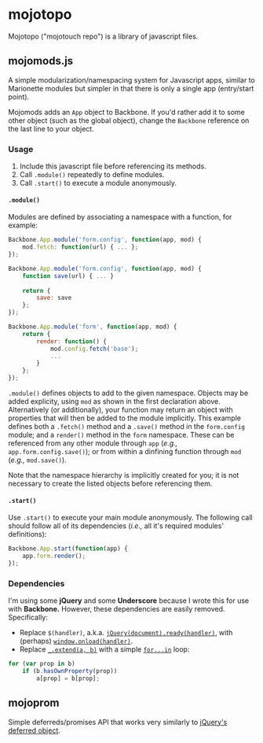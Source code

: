 # mojotopo

Mojotopo ("mojotouch repo") is a library of javascript files.

## mojomods.js
A simple modularization/namespacing system for Javascript apps, similar to Marionette modules but simpler in that there is only a single app (entry/start point).

Mojomods adds an `App` object to Backbone. If you'd rather add it to some other object (such as the global object), change the `Backbone` reference on the last line to your object.

### Usage

1. Include this javascript file before referencing its methods.
2. Call `.module()` repeatedly to define modules.
3. Call `.start()` to execute a module anonymously.

#### `.module()`

Modules are defined by associating a namespace with a function, for example:

```javascript
Backbone.App.module('form.config', function(app, mod) {
	mod.fetch: function(url) { ... };
});

Backbone.App.module('form.config', function(app, mod) {
	function save(url) { ... }
	
	return {
		save: save
	};
});

Backbone.App.module('form', function(app, mod) {
	return {
		render: function() {
			mod.config.fetch('base');
			...
		}
	};
});
```

`.module()` defines objects to add to the given namespace. Objects may be added explicity, using `mod` as shown in the first declaration above. Alternatively (or additionally), your function may return an object with properties that will then be added to the module implicitly. This example defines both a `.fetch()` method and a `.save()` method in the `form.config` module; and a `render()` method in the `form` namespace.  These can be referenced from any other module through `app` (*e.g.,* `app.form.config.save()`); or from within a dinfining function through `mod` (*e.g.,* `mod.save()`).

Note that the namespace hierarchy is implicitly created for you; it is not necessary to create the listed objects before referencing them.

#### `.start()`

Use `.start()` to execute your main module anonymously. The following call should follow all of its dependencies (*i.e.,* all it's required modules' definitions):

```javascript
Backbone.App.start(function(app) {
	app.form.render();
});
```

### Dependencies

I'm using some **jQuery** and some **Underscore** because I wrote this for use with **Backbone.** However, these dependencies are easily removed. Specifically:
* Replace `$(handler)`, a.k.a. [`jQuery(document).ready(handler)`](https://api.jquery.com/ready/), with (perhaps) [`window.onload(handler)`](https://developer.mozilla.org/en-US/docs/Web/API/GlobalEventHandlers/onload).
* Replace [`_.extend(a, b)`](http://underscorejs.org/#extend) with a simple [`for...in`](https://developer.mozilla.org/en-US/docs/Web/JavaScript/Reference/Statements/for...in) loop:

```javascript
for (var prop in b)
	if (b.hasOwnProperty(prop))
		a[prop] = b[prop];
```
## mojoprom

Simple deferreds/promises API that works very similarly to [jQuery's deferred object](https://api.jquery.com/category/deferred-object/).
